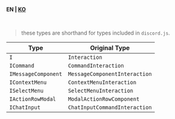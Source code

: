 **EN | [KO](README_kr.md)**

<br>

> these types are shorthand for types included in `discord.js`.

| Type                | Original Type                 |
| ------------------- | ----------------------------- |
| `I`                 | `Interaction`                 |
| `ICommand`          | `CommandInteraction`          |
| `IMessageComponent` | `MessageComponentInteraction` |
| `IContextMenu`      | `ContextMenuInteraction`      |
| `ISelectMenu`       | `SelectMenuInteraction`       |
| `IActionRowModal`   | `ModalActionRowComponent`     |
| `IChatInput`        | `ChatInputCommandInteraction` |
